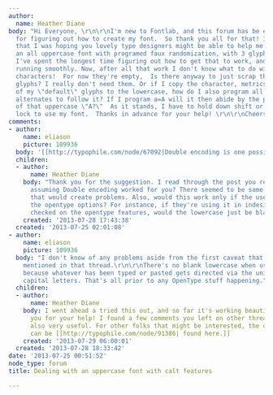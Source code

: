 ```yaml
---
author:
  name: Heather Diane
body: "Hi Everyone, \r\n\r\nI'm new to Fontlab, and this forum has be extremely helpful
  for figuring out how to create my font.  So thank you all for that! I have one question
  that I was hoping you lovely type designers might be able to help me with. I'm creating
  an all uppercase font with programed faux randomization, with 3 glyphs per character.
  I've spent the longest time figuring out how to get that to work, and it's finally
  running smoothly. Now, after all that work I don't know what to do with the lowercase
  characters!  For now they're empty,  Is there anyway to just scrap the lowercase
  glyphs? I really don't need them. Or if I copy the character, metrics, and kerning
  of my \"default\" glyphs to the lowercase, how do I also program all the contextual
  alternates to follow it? If I program a=A will it then abide by the programming
  of that uppercase \"A?\"  As it stands, I have to hold down shift or press caps
  lock to use my font.  Thanks in advance for your help! \r\n\r\nCheers!"
comments:
- author:
    name: eliason
    picture: 109936
  body: '[[http://typophile.com/node/67092|Double encoding is one possibility]]. '
  children:
  - author:
      name: Heather Diane
    body: "Thank you for the suggestion. I read through the post you referenced, I'm
      assuming Double encoding worked for you? There seemed to be some question if
      that would create problems. Also, would this work only if the user has checked
      the opentype options? For instance, if they're using it in indesign and haven't
      checked on the opentype features, would the lowercase just be blank? \r\nCheers!\r\n"
    created: '2013-07-28 17:43:38'
  created: '2013-07-25 02:01:08'
- author:
    name: eliason
    picture: 109936
  body: "I don't know of any problems aside from the first caveat that John Hudson
    mentioned in that thread.\r\n\r\nThere's no blank lowercase when using the font,
    because whatever has been typed or pasted gets directed via the unicode to the
    capital letters. That's all prior to any OpenType stuff happening."
  children:
  - author:
      name: Heather Diane
    body: I went ahead a tried this out, and so far it's working beautifully! Thank
      you for your help! I found a few comments you left on other threads that were
      also very useful. For other folks that might be interested, the other thread
      can be [[http://typophile.com/node/91386| found here.]]
    created: '2013-07-29 06:00:01'
  created: '2013-07-28 18:33:42'
date: '2013-07-25 00:51:52'
node_type: forum
title: Dealing with an uppercase font with calt features

---
```

